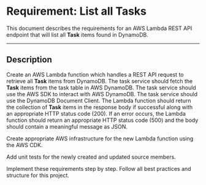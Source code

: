 # Requirement: List all Tasks

This document describes the requirements for an AWS Lambda REST API endpoint that will list all **Task** items found in DynamoDB.

---

## Description

Create an AWS Lambda function which handles a REST API request to retrieve all **Task** items from DynamoDB. The task service should fetch the **Task** items from the task table in AWS DynamoDB. The task service should use the AWS SDK to interact with AWS DynamoDB. The task service should use the DynamoDB Document Client. The Lambda function should return the collection of **Task** items in the response body if successful along with an appropriate HTTP status code (200). If an error occurs, the Lambda function should return an appropriate HTTP status code (500) and the body should contain a meaningful message as JSON.

Create appropriate AWS infrastructure for the new Lambda function using the AWS CDK.

Add unit tests for the newly created and updated source members.

Implement these requirements step by step. Follow all best practices and structure for this project.
